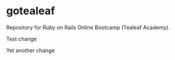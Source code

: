 gotealeaf
=========

Repository for Ruby on Rails Online Bootcamp (Tealeaf Academy).

Test change

Yet another change
